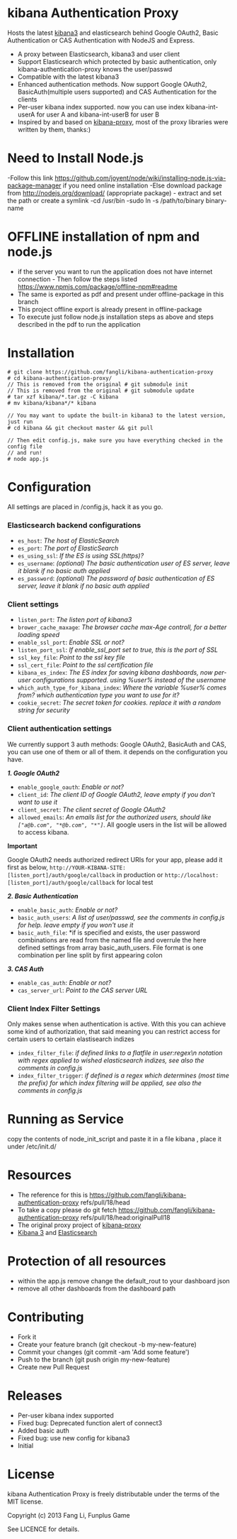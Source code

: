 kibana Authentication Proxy
============

Hosts the latest [kibana3](www.elasticsearch.org/overview/kibana/) and elasticsearch behind Google OAuth2, Basic Authentication or CAS Authentication with NodeJS and Express.

- A proxy between Elasticsearch, kibana3 and user client
- Support Elasticsearch which protected by basic authentication, only kibana-authentication-proxy knows the user/passwd
- Compatible with the latest kibana3
- Enhanced authentication methods. Now support Google OAuth2, BasicAuth(multiple users supported) and CAS Authentication for the clients
- Per-user kibana index supported. now you can use index kibana-int-userA for user A and kibana-int-userB for user B
- Inspired by and based on [kibana-proxy](https://github.com/hmalphettes/kibana-proxy), most of the proxy libraries were written by them, thanks:)

Need to Install Node.js
===========================

-Follow this link https://github.com/joyent/node/wiki/installing-node.js-via-package-manager if you need online installation
-Else download package from http://nodejs.org/download/  (appropriate package) - extract and set the path or create a symlink 
-cd /usr/bin
-sudo ln -s /path/to/binary binary-name


OFFLINE installation of npm and node.js
=======================================

- if the server you want to run the application does not have internet connection - Then follow the steps listed https://www.npmjs.com/package/offline-npm#readme
- The same is exported as pdf and present under offline-package in this branch
- This project offline export is already present in offline-package 
- To execute just follow node.js installation steps as above and steps described in the pdf to run the application


Installation
=====

```
# git clone https://github.com/fangli/kibana-authentication-proxy
# cd kibana-authentication-proxy/
// This is removed from the original # git submodule init
// This is removed from the original # git submodule update
# tar xzf kibana/*.tar.gz -C kibana
# mv kibana/kibana*/* kibana

// You may want to update the built-in kibana3 to the latest version, just run
# cd kibana && git checkout master && git pull

// Then edit config.js, make sure you have everything checked in the config file
// and run!
# node app.js
```





Configuration
=============

All settings are placed in /config.js, hack it as you go.

### Elasticsearch backend configurations

- ``es_host``:  *The host of ElasticSearch*
- ``es_port``:  *The port of ElasticSearch*
- ``es_using_ssl``:  *If the ES is using SSL(https)?*
- ``es_username``:  *(optional) The basic authentication user of ES server, leave it blank if no basic auth applied*
- ``es_password``:  *(optional) The password of basic authentication of ES server, leave it blank if no basic auth applied*

### Client settings

- ``listen_port``:  *The listen port of kibana3*
- ``brower_cache_maxage``:  *The browser cache max-Age controll, for a better loading speed*
- ``enable_ssl_port``: *Enable SSL or not?*
- ``listen_port_ssl``: *If enable_ssl_port set to true, this is the port of SSL*
- ``ssl_key_file``: *Point to the ssl key file*
- ``ssl_cert_file``: *Point to the ssl certification file*
- ``kibana_es_index``: *The ES index for saving kibana dashboards, now per-user configurations supported. using %user% instead of the username*
- ``which_auth_type_for_kibana_index``: *Where the variable %user% comes from? which authentication type you want to use for it?*
- ``cookie_secret``: *The secret token for cookies. replace it with a random string for security*

### Client authentication settings

We currently support 3 auth methods: Google OAuth2, BasicAuth and CAS, you can use one of them or all of them. it depends on the configuration you have.

***1. Google OAuth2***

- ``enable_google_oauth``: *Enable or not?*
- ``client_id``:  *The client ID of Google OAuth2, leave empty if you don't want to use it*
- ``client_secret``: *The client secret of Google OAuth2*
- ``allowed_emails``: *An emails list for the authorized users, should like `["a@b.com", "*@b.com", "*"]`*. All google users in the list will be allowed to access kibana.

**Important**

Google OAuth2 needs authorized redirect URIs for your app, please add it first as below, ``http://YOUR-KIBANA-SITE:[listen_port]/auth/google/callback`` in production or ``http://localhost:[listen_port]/auth/google/callback`` for local test

***2. Basic Authentication***

- ``enable_basic_auth``: *Enable or not?*
- ``basic_auth_users``:  *A list of user/passwd, see the comments in config.js for help. leave empty if you won't use it*
- ``basic_auth_file``:  *if is specified and exists, the user password combinations are read from the named file and overrule the here defined settings from array basic_auth_users. File format is one combination per line split by first appearing colon

***3. CAS Auth***

- ``enable_cas_auth``: *Enable or not?*
- ``cas_server_url``: *Point to the CAS server URL*

### Client Index Filter Settings

Only makes sense when authentication is active. With this you can achieve some kind of authorization, that said meaning you can restrict access for certain users to certain elastisearch indizes

- ``index_filter_file``: *if defined links to a flatfile in user:regex\n notation with regex applied to wished elasticsearch indizes, see also the comments in config.js*
- ``index_filter_trigger``: *if defined is a regex which determines (most time the prefix) for which index filtering will be applied, see also the comments in config.js*

Running as Service
=====================
copy the contents of node_init_script and paste it in a file kibana , place it under /etc/init.d/

Resources
=========
- The reference for this is  https://github.com/fangli/kibana-authentication-proxy refs/pull/18/head
- To take a copy please do git fetch https://github.com/fangli/kibana-authentication-proxy refs/pull/18/head:originalPull18
- The original proxy project of [kibana-proxy](https://github.com/hmalphettes/kibana-proxy)
- [Kibana 3](http://www.elasticsearch.org/overview/kibana/) and [Elasticsearch](https://github.com/elasticsearch/elasticsearch)


Protection of all resources
===========================
- within the app.js remove change the default_rout to your dashboard json 
- remove all other dashboards from the dashboard path


Contributing
============
- Fork it
- Create your feature branch (git checkout -b my-new-feature)
- Commit your changes (git commit -am 'Add some feature')
- Push to the branch (git push origin my-new-feature)
- Create new Pull Request


Releases
========
- Per-user kibana index supported
- Fixed bug: Deprecated function alert of connect3
- Added basic auth
- Fixed bug: use new config for kibana3
- Initial


License
=======
kibana Authentication Proxy is freely distributable under the terms of the MIT license.

Copyright (c) 2013 Fang Li, Funplus Game

See LICENCE for details.
